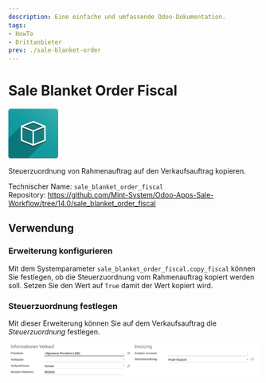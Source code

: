 ```yaml
---
description: Eine einfache und umfassende Odoo-Dokumentation.
tags:
- HowTo
- Drittanbieter
prev: ./sale-blanket-order
---
```

# Sale Blanket Order Fiscal
![icon_oms_box](assets/icon_oms_box.png)

Steuerzuordnung von Rahmenauftrag auf den Verkaufsauftrag kopieren.

Technischer Name: `sale_blanket_order_fiscal`\
Repository: <https://github.com/Mint-System/Odoo-Apps-Sale-Workflow/tree/14.0/sale_blanket_order_fiscal>

## Verwendung

### Erweiterung konfigurieren

Mit dem Systemparameter `sale_blanket_order_fiscal.copy_fiscal` können Sie festlegen, ob die Steuerzuordnung vom Rahmenauftrag kopiert werden soll. Setzen Sie den Wert auf `True` damit der Wert kopiert wird.

### Steuerzuordnung festlegen

Mit dieser Erweiterung können Sie auf dem Verkaufsauftrag die *Steuerzuordnung* festlegen. 

![](assets/Sale%20Blanket%20Order%20Extended.png)